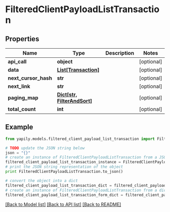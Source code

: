 # FilteredClientPayloadListTransaction


## Properties
Name | Type | Description | Notes
------------ | ------------- | ------------- | -------------
**api_call** | **object** |  | [optional] 
**data** | [**List[Transaction]**](Transaction.md) |  | [optional] 
**next_cursor_hash** | **str** |  | [optional] 
**next_link** | **str** |  | [optional] 
**paging_map** | [**Dict[str, FilterAndSort]**](FilterAndSort.md) |  | [optional] 
**total_count** | **int** |  | [optional] 

## Example

```python
from yapily.models.filtered_client_payload_list_transaction import FilteredClientPayloadListTransaction

# TODO update the JSON string below
json = "{}"
# create an instance of FilteredClientPayloadListTransaction from a JSON string
filtered_client_payload_list_transaction_instance = FilteredClientPayloadListTransaction.from_json(json)
# print the JSON string representation of the object
print FilteredClientPayloadListTransaction.to_json()

# convert the object into a dict
filtered_client_payload_list_transaction_dict = filtered_client_payload_list_transaction_instance.to_dict()
# create an instance of FilteredClientPayloadListTransaction from a dict
filtered_client_payload_list_transaction_form_dict = filtered_client_payload_list_transaction.from_dict(filtered_client_payload_list_transaction_dict)
```
[[Back to Model list]](../README.md#documentation-for-models) [[Back to API list]](../README.md#documentation-for-api-endpoints) [[Back to README]](../README.md)



